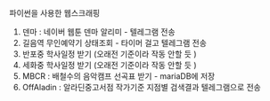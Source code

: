 파이썬을 사용한 웹스크래핑
1. 덴마 : 네이버 웹툰 덴마 알리미 - 텔레그램 전송 
2. 길음역  무인예약기 상태조회 - 타이머 걸고 텔레그램 전송
3. 반포중 학사일정 받기 (오래전 기준이라 작동 안할 듯 )
4. 세화중 학사일정 받기 (오래전 기준이라 작동 안할 듯 )
5. MBCR : 배철수의 음악캠프 선곡표 받기 - mariaDB에 저장
6. OffAladin : 알라딘중고서점 작가기준 지점별 검색결과 텔레그램으로 전송
